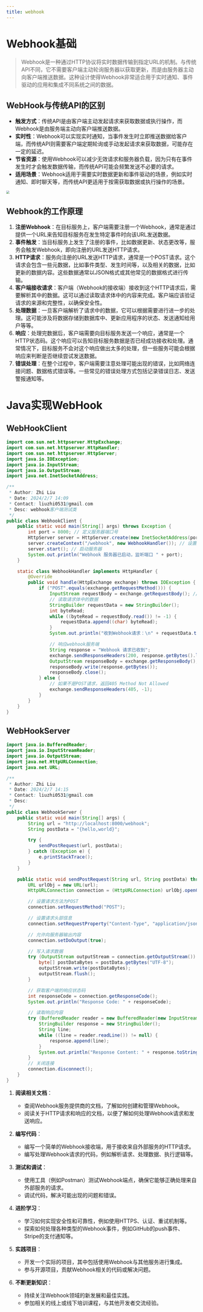 ```yaml
---
title: webhook
---
```


# **Webhook基础**

> Webhook是一种通过HTTP协议将实时数据传输到指定URL的机制。与传统API不同，它不需要客户端主动轮询服务器以获取更新，而是由服务器主动向客户端推送数据。这种设计使得Webhook非常适合用于实时通知、事件驱动的应用和集成不同系统之间的数据。

## **WebHook与传统API的区别**

- **触发方式**：传统API是由客户端主动发起请求来获取数据或执行操作，而Webhook是由服务端主动向客户端推送数据。
- **实时性**：Webhook可以实现实时通知，当事件发生时立即推送数据给客户端，而传统API则需要客户端定期轮询或手动发起请求来获取数据，可能存在一定的延迟。
- **节省资源**：使用Webhook可以减少无效请求和服务器负载，因为只有在事件发生时才会触发数据传输，而传统API可能会频繁发送不必要的请求。
- **适用场景**：Webhook适用于需要实时数据更新和事件驱动的场景，例如实时通知、即时聊天等，而传统API更适用于按需获取数据或执行操作的场景。

<img src="https://telegraph-image-2ni.pages.dev/file/4f4a8d0b71e6f3f828444.png" style="zoom:50%;" />

## Webhook的工作原理

1. **注册Webhook**：在目标服务上，客户端需要注册一个Webhook，通常是通过提供一个URL来告知目标服务在发生特定事件时向该URL发送数据。
2. **事件触发**：当目标服务上发生了注册的事件，比如数据更新、状态更改等，服务会触发Webhook，即向注册的URL发送HTTP请求。
3. **HTTP请求**：服务向注册的URL发送HTTP请求，通常是一个POST请求。这个请求会包含一些元数据，比如事件类型、发生时间等，以及相关的数据，比如更新的数据内容。这些数据通常以JSON格式或其他常见的数据格式进行传输。
4. **客户端接收请求**：客户端（Webhook的接收端）接收到这个HTTP请求后，需要解析其中的数据。这可以通过读取请求体中的内容来完成。客户端应该验证请求的来源和完整性，以确保安全性。
5. **处理数据**：一旦客户端解析了请求中的数据，它可以根据需要进行进一步的处理。这可能涉及将数据存储到数据库中、更新应用程序的状态、发送通知给用户等等。
6. **响应**：处理完数据后，客户端需要向目标服务发送一个响应，通常是一个HTTP状态码。这个响应可以告知目标服务数据是否已经成功接收和处理。通常情况下，目标服务不会对这个响应做出太多的处理，但一些服务可能会根据响应来判断是否继续尝试发送数据。
7. **错误处理**：在整个过程中，客户端需要注意处理可能出现的错误，比如网络连接问题、数据格式错误等。一些常见的错误处理方式包括记录错误日志、发送警报通知等。



# **Java实现WebHook**

## WebHookClient

```java
import com.sun.net.httpserver.HttpExchange;
import com.sun.net.httpserver.HttpHandler;
import com.sun.net.httpserver.HttpServer;
import java.io.IOException;
import java.io.InputStream;
import java.io.OutputStream;
import java.net.InetSocketAddress;

/**
 * Author: Zhi Liu
 * Date: 2024/2/7 14:09
 * Contact: liuzhi0531@gmail.com
 * Desc: webhook客户端测试类
 */
public class WebhookClient {
    public static void main(String[] args) throws Exception {
        int port = 8000; // 定义服务器端口号
        HttpServer server = HttpServer.create(new InetSocketAddress(port), 0); // 创建HTTP服务器实例
        server.createContext("/webhook", new WebhookHandler()); // 设置请求处理程序
        server.start(); // 启动服务器
        System.out.println("Webhook 服务器已启动，监听端口 " + port);
    }

    static class WebhookHandler implements HttpHandler {
        @Override
        public void handle(HttpExchange exchange) throws IOException {
            if ("POST".equals(exchange.getRequestMethod())) {
                InputStream requestBody = exchange.getRequestBody(); // 获取请求体
                // 读取请求体中的数据
                StringBuilder requestData = new StringBuilder();
                int byteRead;
                while ((byteRead = requestBody.read()) != -1) {
                    requestData.append((char) byteRead);
                }
                System.out.println("收到Webhook请求：\n" + requestData.toString());

                // 响应webhook服务端
                String response = "Webhook 请求已收到";
                exchange.sendResponseHeaders(200, response.getBytes().length);
                OutputStream responseBody = exchange.getResponseBody();
                responseBody.write(response.getBytes());
                responseBody.close();
            } else {
                // 如果不是POST请求，返回405 Method Not Allowed
                exchange.sendResponseHeaders(405, -1);
            }
        }
    }
}
```

## WebHookServer

```java
import java.io.BufferedReader;
import java.io.InputStreamReader;
import java.io.OutputStream;
import java.net.HttpURLConnection;
import java.net.URL;

/**
 * Author: Zhi Liu
 * Date: 2024/2/7 14:15
 * Contact: liuzhi0531@gmail.com
 * Desc:
 */
public class WebhookServer {
    public static void main(String[] args) {
        String url = "http://localhost:8000/webhook";
        String postData = "{hello,world}";

        try {
            sendPostRequest(url, postData);
        } catch (Exception e) {
            e.printStackTrace();
        }
    }

    public static void sendPostRequest(String url, String postData) throws Exception {
        URL urlObj = new URL(url);
        HttpURLConnection connection = (HttpURLConnection) urlObj.openConnection();

        // 设置请求方法为POST
        connection.setRequestMethod("POST");

        // 设置请求头部信息
        connection.setRequestProperty("Content-Type", "application/json");

        // 允许向服务器输出内容
        connection.setDoOutput(true);

        // 写入请求数据
        try (OutputStream outputStream = connection.getOutputStream()) {
            byte[] postDataBytes = postData.getBytes("UTF-8");
            outputStream.write(postDataBytes);
            outputStream.flush();
        }

        // 获取客户端的响应状态码
        int responseCode = connection.getResponseCode();
        System.out.println("Response Code: " + responseCode);

        // 读取响应内容
        try (BufferedReader reader = new BufferedReader(new InputStreamReader(connection.getInputStream()))) {
            StringBuilder response = new StringBuilder();
            String line;
            while ((line = reader.readLine()) != null) {
                response.append(line);
            }
            System.out.println("Response Content: " + response.toString());
        }
        // 关闭连接
        connection.disconnect();
    }
}
```



1. **阅读相关文档**：

   - 查阅Webhook服务提供商的文档，了解如何创建和管理Webhook。
   - 阅读关于HTTP请求和响应的文档，以便了解如何处理Webhook请求和发送响应。

2. **编写代码**：

   - 编写一个简单的Webhook接收端，用于接收来自外部服务的HTTP请求。
   - 编写处理Webhook请求的代码，例如解析请求、处理数据、执行逻辑等。

3. **测试和调试**：

   - 使用工具（例如Postman）测试Webhook端点，确保它能够正确处理来自外部服务的请求。
   - 调试代码，解决可能出现的问题和错误。

4. **进阶学习**：

   - 学习如何实现安全性和可靠性，例如使用HTTPS、认证、重试机制等。
   - 探索如何处理各种类型的Webhook事件，例如GitHub的push事件、Stripe的支付通知等。

5. **实践项目**：

   - 开发一个实际的项目，其中包括使用Webhook与其他服务进行集成。
   - 参与开源项目，贡献Webhook相关的代码或解决问题。

6. **不断更新知识**：

   - 持续关注Webhook领域的新发展和最佳实践。
   - 参加相关的线上或线下培训课程，与其他开发者交流经验。

   